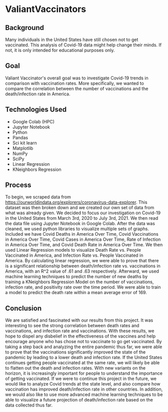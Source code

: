 # ValiantVaccinators

## Background
Many individuals in the United States have still chosen not to get vaccinated. This
analysis of Covid-19 data might help change their minds. If not, it is only intended for 
educational purposes only. 

## Goal
Valiant Vaccinator's overall goal was to investigate Covid-19 trends in comparison 
with vaccination rates. More specifically, we wanted to compare the correlation between the number of vaccinations and the death/infection rate in America.

## Technologies Used
- Google Colab (HPC)
- Jupyter Notebook
- Python
- Pandas
- Sci kit learn
- Matplotlib
- NumPy
- SciPy
- Linear Regression
- KNeighbors Regression

## Process
To begin, we scraped data from https://ourworldindata.org/explorers/coronavirus-data-explorer. This dataset was then broken down and we created our own set of data 
from what was already given. We decided to focus our investigation on Covid-19 in the United States from March 3rd, 2020 to July 3rd, 2021. We then read the data file using Jupyter Notebook in Google Colab. After the data was cleaned, we used python libraries to visualize multiple 
sets of graphs. Included we have Covid Deaths in America Over Time, Covid Vaccinations in America Over Time, Covid Cases in America Over Time, Rate of Infection in America Over Time, and Covid Death Rate in America Over Time. We then used Linear Regression models to visualize Death Rate vs. People Vaccinated in America, and Infection Rate vs. People Vaccinated in America. By calculating linear regression, we were able to prove that there is a significant relationship between death/infection rate vs. vaccinations in America, with an R^2 value of .61 and .63 respectively. Afterward, we used machine learning techniques to predict the number of new deaths by training a KNeighbors Regression Model on the number of vaccinations, infection rate, and positivity rate over the time period. We were able to train a model to predict the death rate within a mean average error of 169.

## Conclusion
We are satisfied and fascinated with our results from this project. It was interesting to see the strong correlation between death rates and vaccinations, and infection rate and vaccinations. With these results, we hope to dispel any disbelief in the effectiveness of the vaccines and help encourage anyone who has chose not to vaccinate to go get vaccinated. By taking a step back and analyzing the entire pandemic thus far, we were able to prove that the vaccinations significantly improved the state of the pandemic by leading to a lower death and infection rate. If the United States continues getting people vaccinated at the same rate, we will likely be able to flatten out the death and infection rates. With new variants on the horizon, it is increasingly important for people to understand the importance of getting vaccinated. If we were to continue this project in the future, we would like to analyze Covid trends at the state level, and also compare how vaccination has improved death/infection rate in other countries. In addition, we would also like to use more advanced machine learning techniques to be able to visualize a future projection of death/infection rate based on the data collected thus far.
